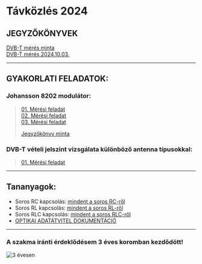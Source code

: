 # Távközlés 2024  

## JEGYZŐKÖNYVEK   
[DVB-T mérés minta](https://sandorpeteer.github.io/tavkozles/dvb-t_minta)  
[DVB-T mérés 2024.10.03.](https://sandorpeteer.github.io/tavkozles/DVB-T_meres_SP)  

---  
## GYAKORLATI FELADATOK:   

### Johansson 8202 modulátor:   
> [01. Mérési feladat](https://sandorpeteer.github.io/tavkozles/Johansson_8202_modulator/feladat)   
> [02. Mérési feladat](https://sandorpeteer.github.io/tavkozles/Johansson_8202_modulator/feladat2)   
> [03. Mérési feladat](https://sandorpeteer.github.io/tavkozles/Johansson_8202_modulator/feladat2)
> 
> [Jegyzőkönyv minta](https://sandorpeteer.github.io/tavkozles/Johansson_8202_modulator/jegyzokonyv_minta)   

### DVB-T vételi jelszint vizsgálata különböző antenna típusokkal:   
> [01. Mérési feladat](https://sandorpeteer.github.io/tavkozles/antennak/feladat)   


---   

## Tananyagok:

- Soros RC kapcsolás: [mindent a soros RC-ről](https://sandorpeteer.github.io/tavkozles/soros_rc.pdf)   
- Soros RL kapcsolás: [mindent a soros RL-ről](https://sandorpeteer.github.io/tavkozles/soros_rl.pdf)   
- Soros RLC kapcsolás: [mindent a soros RLC-ről](https://sandorpeteer.github.io/tavkozles/soros_rlc.pdf)   
- [OPTIKAI ADATÁTVITEL DOKUMENTÁCIÓ](https://docs.google.com/document/d/1dnqqqghsqOKc_PRbdLQtqtarTR4-t_Bkibqxh3Sk_7Y/edit?usp=sharing)  

---

### A szakma iránti érdeklődésem 3 éves koromban kezdődött! 
![3 évesen](https://sandorpeteer.github.io/tavkozles/Peti3evesen.jpg)
